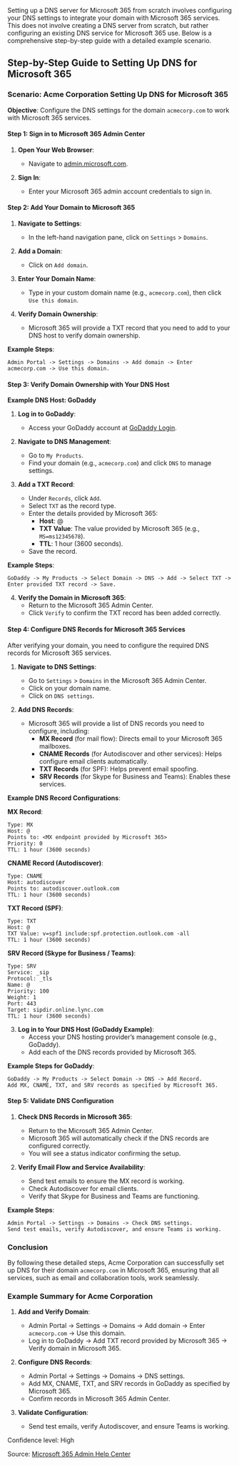 Setting up a DNS server for Microsoft 365 from scratch involves configuring your DNS settings to integrate your domain with Microsoft 365 services. This does not involve creating a DNS server from scratch, but rather configuring an existing DNS service for Microsoft 365 use. Below is a comprehensive step-by-step guide with a detailed example scenario.

## Step-by-Step Guide to Setting Up DNS for Microsoft 365

### Scenario: Acme Corporation Setting Up DNS for Microsoft 365

**Objective**: Configure the DNS settings for the domain `acmecorp.com` to work with Microsoft 365 services.

#### Step 1: Sign in to Microsoft 365 Admin Center

1. **Open Your Web Browser**:
   - Navigate to [admin.microsoft.com](https://admin.microsoft.com).

2. **Sign In**:
   - Enter your Microsoft 365 admin account credentials to sign in.

#### Step 2: Add Your Domain to Microsoft 365

1. **Navigate to Settings**:
   - In the left-hand navigation pane, click on `Settings` > `Domains`.

2. **Add a Domain**:
   - Click on `Add domain`.

3. **Enter Your Domain Name**:
   - Type in your custom domain name (e.g., `acmecorp.com`), then click `Use this domain`.

4. **Verify Domain Ownership**:
   - Microsoft 365 will provide a TXT record that you need to add to your DNS host to verify domain ownership.

**Example Steps**:
```plaintext
Admin Portal -> Settings -> Domains -> Add domain -> Enter acmecorp.com -> Use this domain.
```

#### Step 3: Verify Domain Ownership with Your DNS Host

**Example DNS Host: GoDaddy**

1. **Log in to GoDaddy**:
   - Access your GoDaddy account at [GoDaddy Login](https://www.godaddy.com).

2. **Navigate to DNS Management**:
   - Go to `My Products`.
   - Find your domain (e.g., `acmecorp.com`) and click `DNS` to manage settings.

3. **Add a TXT Record**:
   - Under `Records`, click `Add`.
   - Select `TXT` as the record type.
   - Enter the details provided by Microsoft 365:
     - **Host**: @
     - **TXT Value**: The value provided by Microsoft 365 (e.g., `MS=ms12345678`).
     - **TTL**: 1 hour (3600 seconds).
   - Save the record.

**Example Steps**:
```plaintext
GoDaddy -> My Products -> Select Domain -> DNS -> Add -> Select TXT -> Enter provided TXT record -> Save.
```

4. **Verify the Domain in Microsoft 365**:
   - Return to the Microsoft 365 Admin Center.
   - Click `Verify` to confirm the TXT record has been added correctly.

#### Step 4: Configure DNS Records for Microsoft 365 Services

After verifying your domain, you need to configure the required DNS records for Microsoft 365 services.

1. **Navigate to DNS Settings**:
   - Go to `Settings` > `Domains` in the Microsoft 365 Admin Center.
   - Click on your domain name.
   - Click on `DNS settings`.

2. **Add DNS Records**:
   - Microsoft 365 will provide a list of DNS records you need to configure, including:
     - **MX Record** (for mail flow): Directs email to your Microsoft 365 mailboxes.
     - **CNAME Records** (for Autodiscover and other services): Helps configure email clients automatically.
     - **TXT Records** (for SPF): Helps prevent email spoofing.
     - **SRV Records** (for Skype for Business and Teams): Enables these services.

**Example DNS Record Configurations**:

**MX Record**:
```plaintext
Type: MX
Host: @
Points to: <MX endpoint provided by Microsoft 365>
Priority: 0
TTL: 1 hour (3600 seconds)
```

**CNAME Record (Autodiscover)**:
```plaintext
Type: CNAME
Host: autodiscover
Points to: autodiscover.outlook.com
TTL: 1 hour (3600 seconds)
```

**TXT Record (SPF)**:
```plaintext
Type: TXT
Host: @
TXT Value: v=spf1 include:spf.protection.outlook.com -all
TTL: 1 hour (3600 seconds)
```

**SRV Record (Skype for Business / Teams)**:
```plaintext
Type: SRV
Service: _sip
Protocol: _tls
Name: @
Priority: 100
Weight: 1
Port: 443
Target: sipdir.online.lync.com
TTL: 1 hour (3600 seconds)
```

3. **Log in to Your DNS Host (GoDaddy Example)**:
   - Access your DNS hosting provider’s management console (e.g., GoDaddy).
   - Add each of the DNS records provided by Microsoft 365.

**Example Steps for GoDaddy**:
```plaintext
GoDaddy -> My Products -> Select Domain -> DNS -> Add Record.
Add MX, CNAME, TXT, and SRV records as specified by Microsoft 365.
```

#### Step 5: Validate DNS Configuration

1. **Check DNS Records in Microsoft 365**:
   - Return to the Microsoft 365 Admin Center.
   - Microsoft 365 will automatically check if the DNS records are configured correctly.
   - You will see a status indicator confirming the setup.

2. **Verify Email Flow and Service Availability**:
   - Send test emails to ensure the MX record is working.
   - Check Autodiscover for email clients.
   - Verify that Skype for Business and Teams are functioning.

**Example Steps**:
```plaintext
Admin Portal -> Settings -> Domains -> Check DNS settings.
Send test emails, verify Autodiscover, and ensure Teams is working.
```

### Conclusion

By following these detailed steps, Acme Corporation can successfully set up DNS for their domain `acmecorp.com` in Microsoft 365, ensuring that all services, such as email and collaboration tools, work seamlessly.

### Example Summary for Acme Corporation

1. **Add and Verify Domain**:
   - Admin Portal -> Settings -> Domains -> Add domain -> Enter `acmecorp.com` -> Use this domain.
   - Log in to GoDaddy -> Add TXT record provided by Microsoft 365 -> Verify domain in Microsoft 365.

2. **Configure DNS Records**:
   - Admin Portal -> Settings -> Domains -> DNS settings.
   - Add MX, CNAME, TXT, and SRV records in GoDaddy as specified by Microsoft 365.
   - Confirm records in Microsoft 365 Admin Center.

3. **Validate Configuration**:
   - Send test emails, verify Autodiscover, and ensure Teams is working.

Confidence level: High

Source: [Microsoft 365 Admin Help Center](https://admin.microsoft.com)
